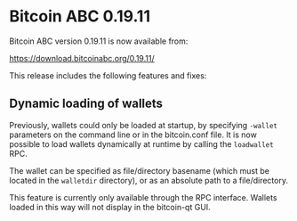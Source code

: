Bitcoin ABC 0.19.11
===================

Bitcoin ABC version 0.19.11 is now available from:

  <https://download.bitcoinabc.org/0.19.11/>

This release includes the following features and fixes:

Dynamic loading of wallets
--------------------------

Previously, wallets could only be loaded at startup, by specifying `-wallet` parameters on the command line or in the bitcoin.conf file. It is now possible to load wallets dynamically at runtime by calling the `loadwallet` RPC.

The wallet can be specified as file/directory basename (which must be located in the `walletdir` directory), or as an absolute path to a file/directory.

This feature is currently only available through the RPC interface. Wallets loaded in this way will not display in the bitcoin-qt GUI.
